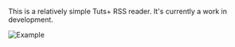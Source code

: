 This is a relatively simple Tuts+ RSS reader. It's currently a work in development. 

<img src="http://content.screencast.com/users/JeffreyWay/folders/Jing/media/7f4d2878-d3c8-459e-99ca-68059d8ff3ce/00000097.png" alt="Example" />
